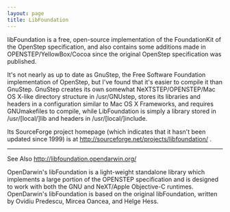 ```yaml
---
layout: page
title: LibFoundation
---
```


libFoundation is a free, open-source implementation of the FoundationKit of the OpenStep specification, and also contains some additions made in OPENSTEP/YellowBox/Cocoa since the original OpenStep specification was published.

It's not nearly as up to date as GnuStep, the Free Software Foundation implementation of OpenStep, but I've found that it's easier to compile it than GnuStep. GnuStep creates its own somewhat NeXTSTEP/OPENSTEP/Mac OS X-like directory structure in /usr/GNUstep, stores its libraries and headers in a configuration similar to Mac OS X Frameworks, and requires GNUmakefiles to compile, while LibFoundation is simply a library stored in /usr/[local/]lib and headers in /usr/[local/]include.

Its SourceForge project homepage (which indicates that it hasn't been updated since 1999) is at http://sourceforge.net/projects/libfoundation/ .

----

See Also http://libfoundation.opendarwin.org/ 

OpenDarwin's libFoundation is a light-weight standalone library which implements a large portion of the OPENSTEP specification and is designed to work with both the GNU and NeXT/Apple Objective-C runtimes.
OpenDarwin's libFoundation is based on the original libFoundation, written by Ovidiu Predescu, Mircea Oancea, and Helge Hess.

